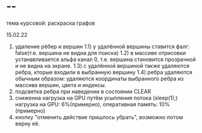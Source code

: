 # --
тема курсовой: раскраска графов


15.02.22
1) удаление рёбер и вершин
  1.1) у удалённой вершины ставится фалг: false(т.е. вершина не видна для поиска)
  1.2) в массиве отрисовки устанавливается альфа канал 0, т.е. вершина становится прозрачной и не видна на экране.
  1.3) с удалённой вершиной также удаляются ребра, кторые входили в выбранную вершину
  1.4) ребра удаляются обычным образом: удаляются координаты выбранного ребра из массива вершин, цвета и индексы.
3) подсветка ребра при наведении в состоянии CLEAR
4) сниженна нагрузка на GPU путём усыпления потока (sleep(1);)
нагрузка на GPU: 6%(примерно), оперативная память: 10% (примерно) 
5) кнопку "отменить действие пришлось убрать", возможно потом верну её.
